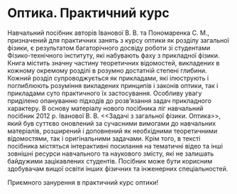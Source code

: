 # Оптика. Практичний курс

Навчальний посібник авторів Іванової В. В. та Пономаренка С. М., призначений для практичних занять з курсу оптики як розділу загальної фізики, є результатом багаторічного досвіду роботи зі студентами Фізико-технічного інституту, які набувають фаху з прикладної фізики. Книга містить значну частину теоретичних відомостей, викладених в кожному окремому розділі в розумно достатній степені глибини. Кожний розділ супроводжується як прикладами, які ілюструють і поглиблюють розуміння викладених принципів і законів оптики, так і прикладами суто практичного їх застосування. Особливу увагу приділено опануванню підходів до розв’язання задач прикладного характеру. В  основу матеріалу нового посібника ліг навчальний посібник 2012 р. Іванової В. В. <<Задачі з загальної фізики. Оптика>>, який був суттєво оновлений за сучасними вимогами до навчальних матеріалів, розширений і доповнений як необхідними теоретичними відомостями, так і оригінальними задачами. Крім того, в тексті посібника містяться інтерактивні посилання на тематичні відео та інші зовнішні ресурси навчального та наукового змісту, які не залишать байдужими зацікавлених студентів. Посібник може бути корисним здобувачам вищої освіти інших фізичних та інженерних спеціальностей.

Приємного занурення в практичний курс оптики!
